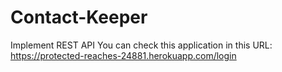 # Contact-Keeper
Implement REST API
You can check this application in this URL: https://protected-reaches-24881.herokuapp.com/login
